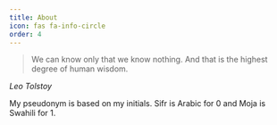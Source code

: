 ```yaml
---
title: About
icon: fas fa-info-circle
order: 4
---
```


> We can know only that we know nothing. And that is the highest degree of human wisdom.

*Leo Tolstoy*

My pseudonym is based on my initials. Sifr is Arabic for 0 and Moja is Swahili for 1.
